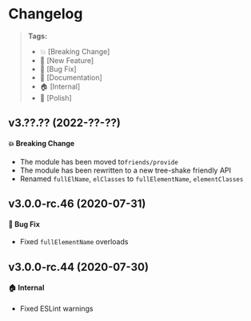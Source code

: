 Changelog
=========

> **Tags:**
> - :boom:       [Breaking Change]
> - :rocket:     [New Feature]
> - :bug:        [Bug Fix]
> - :memo:       [Documentation]
> - :house:      [Internal]
> - :nail_care:  [Polish]

## v3.??.?? (2022-??-??)

#### :boom: Breaking Change

* The module has been moved to`friends/provide`
* The module has been rewritten to a new tree-shake friendly API
* Renamed `fullElName`, `elClasses` to `fullElementName`, `elementClasses`

## v3.0.0-rc.46 (2020-07-31)

#### :bug: Bug Fix

* Fixed `fullElementName` overloads

## v3.0.0-rc.44 (2020-07-30)

#### :house: Internal

* Fixed ESLint warnings
